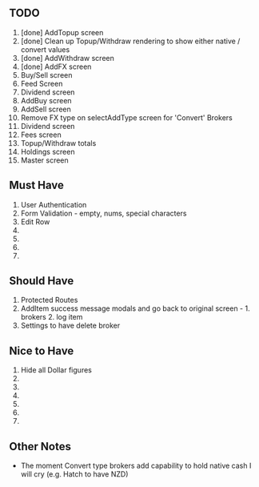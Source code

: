 ## TODO
1. [done] AddTopup screen
1. [done] Clean up Topup/Withdraw rendering to show either native / convert values
1. [done] AddWithdraw screen
1. [done] AddFX screen
1. Buy/Sell screen
1. Feed Screen
1. Dividend screen
1. AddBuy screen
1. AddSell screen
1. Remove FX type on selectAddType screen for 'Convert' Brokers
1. Dividend screen
1. Fees screen
1. Topup/Withdraw totals
1. Holdings screen
1. Master screen

## Must Have
1. User Authentication
1. Form Validation - empty, nums, special characters
1. Edit Row
1.
1.
1.
1.

## Should Have
1. Protected Routes
1. AddItem success message modals and go back to original screen - 1. brokers 2. log item
1. Settings to have delete broker

## Nice to Have
1. Hide all Dollar figures
1.
1.
1.
1.
1.
1.

## Other Notes
- The moment Convert type brokers add capability to hold native cash I will cry (e.g. Hatch to have NZD)